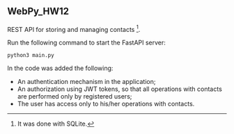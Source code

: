 ## WebPy_HW12
REST API for storing and managing contacts [^1].

Run the following command to start the FastAPI server:

    python3 main.py

In the code was added the following:
- An authentication mechanism in the application; 
- An authorization using JWT tokens, so that all operations with contacts are performed only by registered users; 
- The user has access only to his/her operations with contacts.

[^1]: It was done with SQLite.

